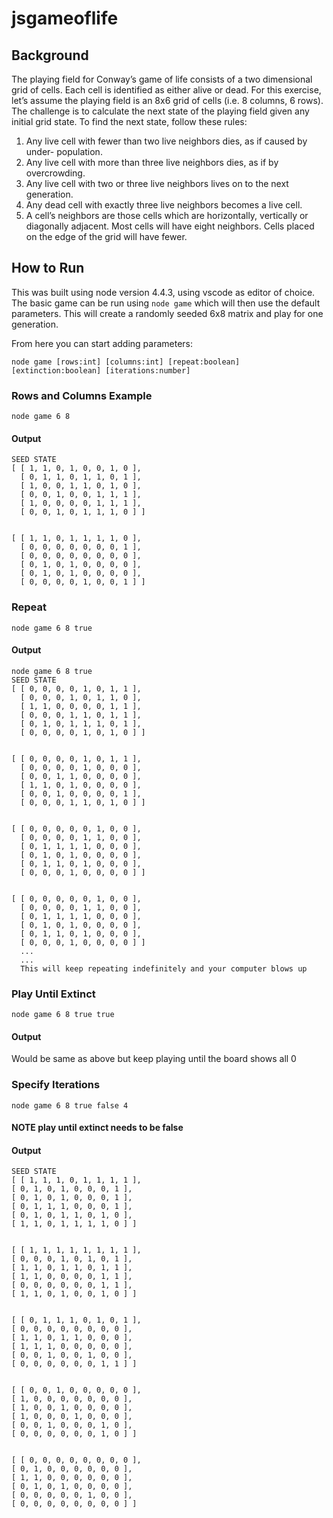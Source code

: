 # jsgameoflife

## Background
The playing field for Conway’s game of life consists of a two dimensional grid of cells. Each cell is identified as either alive or dead. For this exercise, let’s assume the playing field is an 8x6 grid of cells (i.e. 8 columns, 6 rows).
The challenge is to calculate the next state of the playing field given any initial grid state. To find the next state, follow these rules:
1. Any live cell with fewer than two live neighbors dies, as if caused by under- population.
2. Any live cell with more than three live neighbors dies, as if by overcrowding.
3. Any live cell with two or three live neighbors lives on to the next generation.
4. Any dead cell with exactly three live neighbors becomes a live cell.
5. A cell’s neighbors are those cells which are horizontally, vertically or
diagonally adjacent. Most cells will have eight neighbors. Cells placed on the edge of the grid will have fewer.

## How to Run
This was built using node version 4.4.3, using vscode as editor of choice. 
The basic game can be run using `node game` which will then use the default parameters. This will create a randomly seeded 6x8 matrix and play for one generation.

From here you can start adding parameters:

`node game [rows:int] [columns:int] [repeat:boolean] [extinction:boolean] [iterations:number]` 

### Rows and Columns Example

`node game 6 8`

#### Output
```
SEED STATE
[ [ 1, 1, 0, 1, 0, 0, 1, 0 ],
  [ 0, 1, 1, 0, 1, 1, 0, 1 ],
  [ 1, 0, 0, 1, 1, 0, 1, 0 ],
  [ 0, 0, 1, 0, 0, 1, 1, 1 ],
  [ 1, 0, 0, 0, 0, 1, 1, 1 ],
  [ 0, 0, 1, 0, 1, 1, 1, 0 ] ]


[ [ 1, 1, 0, 1, 1, 1, 1, 0 ],
  [ 0, 0, 0, 0, 0, 0, 0, 1 ],
  [ 0, 0, 0, 0, 0, 0, 0, 0 ],
  [ 0, 1, 0, 1, 0, 0, 0, 0 ],
  [ 0, 1, 0, 1, 0, 0, 0, 0 ],
  [ 0, 0, 0, 0, 1, 0, 0, 1 ] ]
  ```
  
### Repeat
  
`node game 6 8 true`

#### Output
```
node game 6 8 true
SEED STATE
[ [ 0, 0, 0, 0, 1, 0, 1, 1 ],
  [ 0, 0, 0, 1, 0, 1, 1, 0 ],
  [ 1, 1, 0, 0, 0, 0, 1, 1 ],
  [ 0, 0, 0, 1, 1, 0, 1, 1 ],
  [ 0, 1, 0, 1, 1, 1, 0, 1 ],
  [ 0, 0, 0, 0, 1, 0, 1, 0 ] ]


[ [ 0, 0, 0, 0, 1, 0, 1, 1 ],
  [ 0, 0, 0, 0, 1, 0, 0, 0 ],
  [ 0, 0, 1, 1, 0, 0, 0, 0 ],
  [ 1, 1, 0, 1, 0, 0, 0, 0 ],
  [ 0, 0, 1, 0, 0, 0, 0, 1 ],
  [ 0, 0, 0, 1, 1, 0, 1, 0 ] ]


[ [ 0, 0, 0, 0, 0, 1, 0, 0 ],
  [ 0, 0, 0, 0, 1, 1, 0, 0 ],
  [ 0, 1, 1, 1, 1, 0, 0, 0 ],
  [ 0, 1, 0, 1, 0, 0, 0, 0 ],
  [ 0, 1, 1, 0, 1, 0, 0, 0 ],
  [ 0, 0, 0, 1, 0, 0, 0, 0 ] ]


[ [ 0, 0, 0, 0, 0, 1, 0, 0 ],
  [ 0, 0, 0, 0, 1, 1, 0, 0 ],
  [ 0, 1, 1, 1, 1, 0, 0, 0 ],
  [ 0, 1, 0, 1, 0, 0, 0, 0 ],
  [ 0, 1, 1, 0, 1, 0, 0, 0 ],
  [ 0, 0, 0, 1, 0, 0, 0, 0 ] ]
  ...
  ...
  This will keep repeating indefinitely and your computer blows up
  ```
  
  ### Play Until Extinct
  `node game 6 8 true true`
  
  #### Output 
  Would be same as above but keep playing until the board shows all 0
  
  ### Specify Iterations
  `node game 6 8 true false 4`
  
  #### NOTE play until extinct needs to be false
  
  #### Output
  ```
  SEED STATE
[ [ 1, 1, 1, 0, 1, 1, 1, 1 ],
  [ 0, 1, 0, 1, 0, 0, 0, 1 ],
  [ 0, 1, 0, 1, 0, 0, 0, 1 ],
  [ 0, 1, 1, 1, 0, 0, 0, 1 ],
  [ 0, 1, 0, 1, 1, 0, 1, 0 ],
  [ 1, 1, 0, 1, 1, 1, 1, 0 ] ]


[ [ 1, 1, 1, 1, 1, 1, 1, 1 ],
  [ 0, 0, 0, 1, 0, 1, 0, 1 ],
  [ 1, 1, 0, 1, 1, 0, 1, 1 ],
  [ 1, 1, 0, 0, 0, 0, 1, 1 ],
  [ 0, 0, 0, 0, 0, 0, 1, 1 ],
  [ 1, 1, 0, 1, 0, 0, 1, 0 ] ]


[ [ 0, 1, 1, 1, 0, 1, 0, 1 ],
  [ 0, 0, 0, 0, 0, 0, 0, 0 ],
  [ 1, 1, 0, 1, 1, 0, 0, 0 ],
  [ 1, 1, 1, 0, 0, 0, 0, 0 ],
  [ 0, 0, 1, 0, 0, 1, 0, 0 ],
  [ 0, 0, 0, 0, 0, 0, 1, 1 ] ]


[ [ 0, 0, 1, 0, 0, 0, 0, 0 ],
  [ 1, 0, 0, 0, 0, 0, 0, 0 ],
  [ 1, 0, 0, 1, 0, 0, 0, 0 ],
  [ 1, 0, 0, 0, 1, 0, 0, 0 ],
  [ 0, 0, 1, 0, 0, 0, 1, 0 ],
  [ 0, 0, 0, 0, 0, 0, 1, 0 ] ]


[ [ 0, 0, 0, 0, 0, 0, 0, 0 ],
  [ 0, 1, 0, 0, 0, 0, 0, 0 ],
  [ 1, 1, 0, 0, 0, 0, 0, 0 ],
  [ 0, 1, 0, 1, 0, 0, 0, 0 ],
  [ 0, 0, 0, 0, 0, 1, 0, 0 ],
  [ 0, 0, 0, 0, 0, 0, 0, 0 ] ]
  ```

